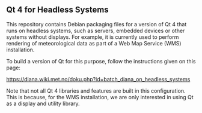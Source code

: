 Qt 4 for Headless Systems
-------------------------

This repository contains Debian packaging files for a version of Qt 4 that
runs on headless systems, such as servers, embedded devices or other systems
without displays. For example, it is currently used to perform rendering of
meteorological data as part of a Web Map Service (WMS) installation.

To build a version of Qt for this purpose, follow the instructions given on
this page:

  https://diana.wiki.met.no/doku.php?id=batch_diana_on_headless_systems

Note that not all Qt 4 libraries and features are built in this configuration.
This is because, for the WMS installation, we are only interested in using Qt
as a display and utility library.
